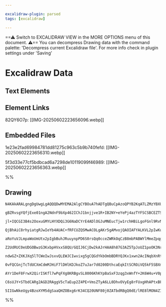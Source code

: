 ```yaml
---

excalidraw-plugin: parsed
tags: [excalidraw]

---
```

==⚠  Switch to EXCALIDRAW VIEW in the MORE OPTIONS menu of this document. ⚠== You can decompress Drawing data with the command palette: 'Decompress current Excalidraw file'. For more info check in plugin settings under 'Saving'


# Excalidraw Data

## Text Elements
## Element Links
82QY6O7p: [[IMG-20250602223656096.webp]]

## Embedded Files
1e23e2fad69984781dd81275c963c5b9b740fefd: [[IMG-20250602223656310.webp]]

5f3d33e77cf5bdbcad6a7298de10119099f46989: [[IMG-20250602223656363.webp]]

%%
## Drawing
```compressed-json
N4KAkARALgngDgUwgLgAQQQDwMYEMA2AlgCYBOuA7hADTgQBuCpAzoQPYB2KqATLZMzYBXUtiRoIACyhQ4zZAHoFAc0JRJQgEYA6bGwC2CgF7N6hbEcK4OCtptbErHALRY8RMpWdx8Q1TdIEfARcZgRmBShcZQUebQBGOJ4aOiCEfQQOKGZuAG1wMFAwYogSbmhmADUAJQBraviADRTiyFhEcsJ9aKR+EsxuZ3iAZgAOAAZtYeHxgE4eHgBWROHF

gBZRvsgYQfjExe01ngA2NdnF9bXp462IChJ1bnjjve1R+IB2NY+eYePj4azTYFSCSBCEZTSJ4jWbaWZHL4bRY8cbHPggiDWZTBbjjW7MKCkNi1BAAYTY+DYpHKhOszDguECWRaJU0uGwtWURKEHGI5Mp1IktI49MZmSgLMgADNCPh8ABlWA4iSSdkaQKSiAEokkgDqD0kT3xhOJCEVMGV6EEHk13MhHHCOTQ8VubAZ2DUO2d4zxGO5vIdzCdqA4Q

jl+IQCGI3B4s2OoxuGMYLHYXDQi3G6NaDCYrE4ADlOGJuMNEucTjw1rchHBiLgoFGnl9RvNPscfbMXRjCMwACJpBvRtBSghhW5c4RwACSxGDuQAurdNMJeQBRYIZLJzxcYogcWrcUPh3dsDmNtCEoQIW4y4Iz8rxBC/J8j4jHWZA77vYjEd48D6LNgcbDNgiyaLMmhfOMUoIFK0b4u44ioPkrRgF2qHxCCO7ZoQvJYOUuDjJqUrkBk95oEe+DGvW

QjBhAiC8rhyiatgRJwIeYb4AUAC+fRFCUZQSMwACOLgAKr5gAMvojQAOIAFYALKVL2pIwKu8kAFoAIqyZq7RIaU3TKL0GIDGgzgZpMPwjH8yKLKMwyVrcXqoM4Hzwto7bxKi8RxosHy3PcxCPGgCxrNoiwzO+4zPD54zvIstxghCUJoMMazWQ5GXxFFozfHstxYpavrZtqpr8lSNLkCKDJMhKS7spy/p8hSVVCjVor1cRsoKkqhmqtg6qmWVJp6g

aRoYuVJLmpaWoUmUtx2pIgbBuhJRuuynpPD6S0rsQq0cceZWRkOqCzB8mbPABWYlMmeZpqgowtrc92poWHDFmgCYXD6AWzNWtb1ueqCfBs8xrBsXyzMMtw9v2wSDtwI74GOGITjWM7bku+3ruk4rY7uuEHhRnG3JSZ5nSjaPZreCDkegixSsMxDTAgHwfNgUpgcQmh4G+uA/ECxAID5eyzHMsxSms74tpqzCIXkIJgEMWxoVhcN4eZ6C4PExGkfT

Z2UdRUC0eUDGOBwzG3KxbpHVxxS8QU/GQIJ6CjDw2kAJrHAA8h87G3AZ5TpJoUZ1poOK3NrlnrNovxWfliwvB8pYuYMmUfF54xrOs8wJbnfxBRN6UZW8qc+dMvww4CSUYilkISulyxwsnPAto58KrIm2bFUhpUlNNZJtYK6AAMSPpPI2sk1GO8pVo/QJ1dXij1cqzQNaoiNPAhjQg+ohYazrGjqZr9eU1qLX6wj2o6k3ZptHqwDtA+QC1h2k8dg+

ndwGZ+ZXKJXq5lTCWeIwJsxvQLEWJCIwvixg5gCQGdYkbOmbBDRYQJKx1xwn2AcINqbXnRtyacs48jYVZLjDcBMyHk2JuUXIuQpyKVks4FESxUSZgWHZdscZtAUAQJoOA855yagpiSKmo5CFlUVmgFCrR1rFEwq0chkBsC0SgAYXs9ZcDcBdpAfQxAAAKbFgx6MgLRBAvt7AkCcP2EcYZsjI0kWrSAbIORz2IIpesQ1STWHoKEJxqMpGoQgG45q+

0vFQCGnjTcTdUCXmCdmMJHiF7lDHlKDJkoZ7uJar7d0200DthcaEqkItSCROiVQ5kF5SBXmKcuUgZTUkSHSZk+ppSmB5K2s/NAr8Sh0w4LgDIlQeyEEjkhAhytuIgidjhLWBFhj6yGYbe2PFwDYUxHAOAipga6IKNAMEGRyh1lIAePoDBCAIAoAAIVni1Zp48MlPKlCyCAajSD1SnA2fQipT4PIgBPUWQLXnvM+d825OT9r/OFF1Ve5zQXii+ekA

AYr1DeF8FrwX2QirISKfl7wPqFXg8KRBgvSL8006KhKYpBaSxF3zqg3xWnfY+2K6W4u+V0p+rl4oko+fSlFnAoDIqGbKVy2DVHsqgHi5FQr5SECMEhQBbL+UcvSAAFSwFAAAgkQZQj0IDBClA1FVZL8WMh1R8tgFAwS4CNmTU1Ar9Crl5Nqq1NqQhnUxO62lqrpXfLdUSCg6r4CGRaq8hWRI5TNGdEcOIXxjgfATOMDmsZYb7MjRSfAXsngZjiDn

C6sUJY+STbdCARg2AGD2RAggV5cTaEup2Z4PE+VmsZTyA6LL0DhvOVyEg8rFUxgHhAPtxBFQIHYumXtpASCKTYCLF1uBxkSKCdOkgDyXYQGuRSL1pBlBsgABQ8E+NQXgJ6z2BVQJMRYABKTU1QEDKDDIycoe7D2/DxLwGYp6P2nuvXeltjqsgUpJHkqAqZgzG32SRZZD68IzqttWkomQl3BDOgkm2RBJ3xNqYkiAgyjk1LqRiYQUA9xIQSYBjamh

5IIGwNkeUgy4BzoXYM5dgSaaQHZOBxg6rK34CQ20UNF80j0ZATbdRBgQ0dE/lRE8lMON4ZIgYeUonwOcEU+TUIOqxO8f46sx24BZkQDpqY6Z3EgA
```
%%